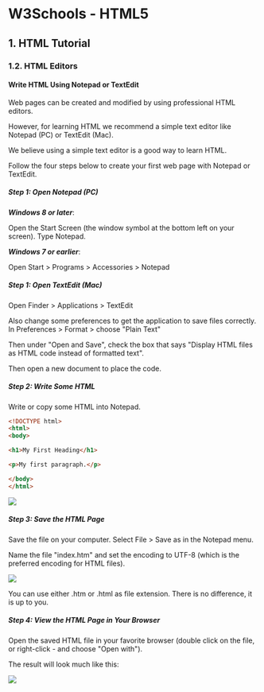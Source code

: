 # W3Schools - HTML5
## 1. HTML Tutorial

### 1.2. HTML Editors

#### Write HTML Using Notepad or TextEdit
Web pages can be created and modified by using professional HTML editors.

However, for learning HTML we recommend a simple text editor like Notepad (PC) or TextEdit (Mac).

We believe using a simple text editor is a good way to learn HTML.

Follow the four steps below to create your first web page with Notepad or TextEdit.

##### Step 1: Open Notepad (PC)
***Windows 8 or later***:

Open the Start Screen (the window symbol at the bottom left on your screen). Type Notepad.

***Windows 7 or earlier***:

Open Start > Programs > Accessories > Notepad

##### Step 1: Open TextEdit (Mac)
Open Finder > Applications > TextEdit

Also change some preferences to get the application to save files correctly. In Preferences > Format > choose "Plain Text"

Then under "Open and Save", check the box that says "Display HTML files as HTML code instead of formatted text".

Then open a new document to place the code.


##### Step 2: Write Some HTML
Write or copy some HTML into Notepad.

```html
<!DOCTYPE html>
<html>
<body>

<h1>My First Heading</h1>

<p>My first paragraph.</p>

</body>
</html>
```

![](https://www.w3schools.com/html/img_notepad.png)

##### Step 3: Save the HTML Page
Save the file on your computer. Select File > Save as in the Notepad menu.

Name the file "index.htm" and set the encoding to UTF-8 (which is the preferred encoding for HTML files).

![](https://www.w3schools.com/html/img_saveas.png)

You can use either .htm or .html as file extension. There is no difference, it is up to you.


##### Step 4: View the HTML Page in Your Browser
Open the saved HTML file in your favorite browser (double click on the file, or right-click - and choose "Open with").

The result will look much like this:

![](https://www.w3schools.com/html/img_chrome.png)
